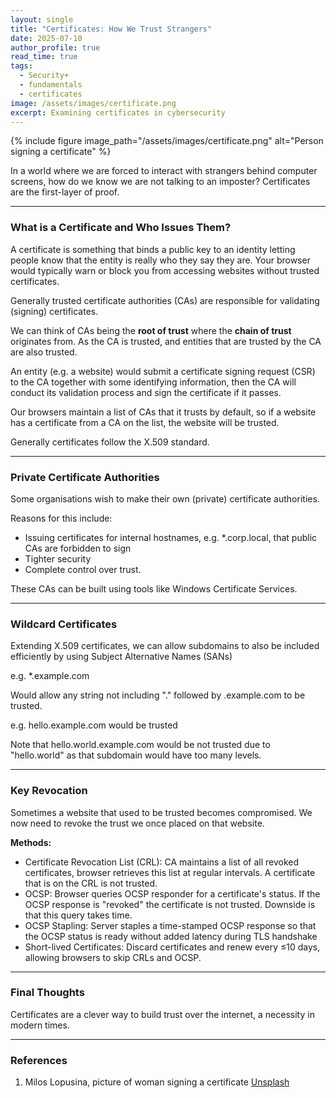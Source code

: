 ```yaml
---
layout: single
title: "Certificates: How We Trust Strangers"
date: 2025-07-10
author_profile: true
read_time: true
tags:
  - Security+
  - fundamentals
  - certificates
image: /assets/images/certificate.png
excerpt: Examining certificates in cybersecurity
---
```


{% include figure
  image_path="/assets/images/certificate.png"
  alt="Person signing a certificate"
%}

In a world where we are forced to interact with strangers behind computer screens, how do we know we are not talking to an imposter? Certificates are the first-layer of proof.

---
### What is a Certificate and Who Issues Them?

A certificate is something that binds a public key to an identity letting people know that the entity is really who they say they are. Your browser would typically warn or block you from accessing websites without trusted certificates.

Generally trusted certificate authorities (CAs) are responsible for validating (signing) certificates. 

We can think of CAs being the **root of trust** where the **chain of trust** originates from. As the CA is trusted, and entities that are trusted by the CA are also trusted.

An entity (e.g. a website) would submit a certificate signing request (CSR) to the CA together with some identifying information, then the CA will conduct its validation process and sign the certificate if it passes. 

Our browsers maintain a list of CAs that it trusts by default, so if a website has a certificate from a CA on the list, the website will be trusted.

Generally certificates follow the X.509 standard.

---
### Private Certificate Authorities

Some organisations wish to make their own (private) certificate authorities.

Reasons for this include:

- Issuing certificates for internal hostnames, e.g.  \*.corp.local, that public CAs are forbidden to sign 
- Tighter security
- Complete control over trust.

These CAs can be built using tools like Windows Certificate Services.

---
### Wildcard Certificates

Extending X.509 certificates, we can allow subdomains to also be included efficiently by using Subject Alternative Names (SANs)

e.g. \*.example.com

Would allow any string not including "." followed by .example.com to be trusted.

e.g. hello.example.com would be trusted

Note that hello.world.example.com would be not trusted due to "hello.world" as that subdomain would have too many levels.

---
### Key Revocation

Sometimes a website that used to be trusted becomes compromised. We now need to revoke the trust we once placed on that website.

**Methods:**

- Certificate Revocation List (CRL): CA maintains a list of all revoked certificates, browser retrieves this list at regular intervals. A certificate that is on the CRL is not trusted.
- OCSP: Browser queries OCSP responder for a certificate's status. If the OCSP response is "revoked" the certificate is not trusted. Downside is that this query takes time. 
- OCSP Stapling: Server staples a time-stamped OCSP response so that the OCSP status is ready without added latency during TLS handshake 
- Short-lived Certificates: Discard certificates and renew every ≤10 days, allowing browsers to skip CRLs and OCSP.

---
### Final Thoughts

Certificates are a clever way to build trust over the internet, a necessity in modern times. 

---
### References

1. Milos Lopusina, picture of woman signing a certificate [Unsplash](https://unsplash.com/photos/a-woman-writing-on-a-piece-of-paper-Oe8Q-mzNUT4)






